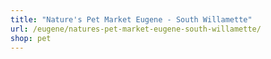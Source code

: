 ```yaml
---
title: "Nature's Pet Market Eugene - South Willamette"
url: /eugene/natures-pet-market-eugene-south-willamette/
shop: pet
---
```

